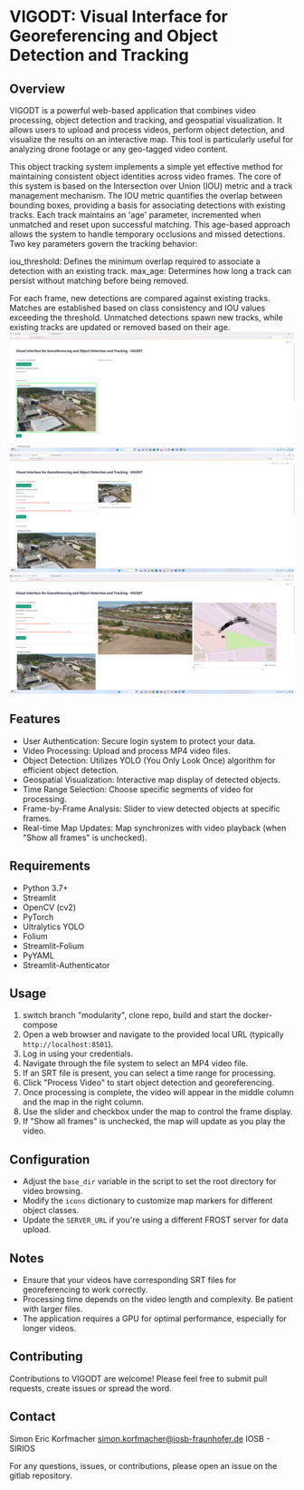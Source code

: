 # VIGODT: Visual Interface for Georeferencing and Object Detection and Tracking

## Overview

VIGODT is a powerful web-based application that combines video processing, object detection and tracking, and geospatial visualization. It allows users to upload and process videos, perform object detection, and visualize the results on an interactive map. This tool is particularly useful for analyzing drone footage or any geo-tagged video content.

This object tracking system implements a simple yet effective method for maintaining consistent object identities across video frames. The core of this system is based on the Intersection over Union (IOU) metric and a track management mechanism.
The IOU metric quantifies the overlap between bounding boxes, providing a basis for associating detections with existing tracks. Each track maintains an 'age' parameter, incremented when unmatched and reset upon successful matching. This age-based approach allows the system to handle temporary occlusions and missed detections.
Two key parameters govern the tracking behavior:

iou_threshold: Defines the minimum overlap required to associate a detection with an existing track.
max_age: Determines how long a track can persist without matching before being removed.

For each frame, new detections are compared against existing tracks. Matches are established based on class consistency and IOU values exceeding the threshold. Unmatched detections spawn new tracks, while existing tracks are updated or removed based on their age.
<img src="images/Screenshot 2024-07-25 082040.png">
<img src="images/Screenshot 2024-07-25 082119.png">
<img src="images/Screenshot 2024-07-25 082235.png">
## Features

- User Authentication: Secure login system to protect your data.
- Video Processing: Upload and process MP4 video files.
- Object Detection: Utilizes YOLO (You Only Look Once) algorithm for efficient object detection.
- Geospatial Visualization: Interactive map display of detected objects.
- Time Range Selection: Choose specific segments of video for processing.
- Frame-by-Frame Analysis: Slider to view detected objects at specific frames.
- Real-time Map Updates: Map synchronizes with video playback (when "Show all frames" is unchecked).

## Requirements

- Python 3.7+
- Streamlit
- OpenCV (cv2)
- PyTorch
- Ultralytics YOLO
- Folium
- Streamlit-Folium
- PyYAML
- Streamlit-Authenticator

## Usage

1. switch branch "modularity", clone repo, build and start the docker-compose
2. Open a web browser and navigate to the provided local URL (typically `http://localhost:8501`).
3. Log in using your credentials.
4. Navigate through the file system to select an MP4 video file.
5. If an SRT file is present, you can select a time range for processing.
6. Click "Process Video" to start object detection and georeferencing.
7. Once processing is complete, the video will appear in the middle column and the map in the right column.
8. Use the slider and checkbox under the map to control the frame display.
9. If "Show all frames" is unchecked, the map will update as you play the video.

## Configuration

- Adjust the `base_dir` variable in the script to set the root directory for video browsing.
- Modify the `icons` dictionary to customize map markers for different object classes.
- Update the `SERVER_URL` if you're using a different FROST server for data upload.

## Notes

- Ensure that your videos have corresponding SRT files for georeferencing to work correctly.
- Processing time depends on the video length and complexity. Be patient with larger files.
- The application requires a GPU for optimal performance, especially for longer videos.

## Contributing

Contributions to VIGODT are welcome! Please feel free to submit pull requests, create issues or spread the word.

## Contact

Simon Eric Korfmacher
simon.korfmacher@iosb-fraunhofer.de
IOSB - SIRIOS

For any questions, issues, or contributions, please open an issue on the gitlab repository.